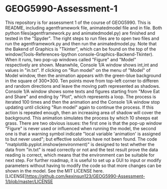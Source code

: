 # GEOG5990-Assessment-1
This repository is for assessment 1 of the course of GEOG5990.
This is README, including agentframework file, animatedmodel file and in file.
Both python files(agentframework.py and animatedmodel.py) are finished and tested in the "Spyder".
The right steps to run files are to open two files and run the agentframework.py and then run the animatedmodel.py.
Note that the Bakend of Graphics is "Tkinter", which can be found on the top of the window(Tools-References-Ipython console-Graphics-Backend-Tkinter).
When it runs, two pop-up windows called "Figure" and "Model" respectively are shown. Meanwhile, Console 1/A window shows <td class="y">int</td>,<td class="x">int</td> and values in "in.txt".
If clicking on "Run model" on the menu of "Model" of Model window, then the animation appears with the green-blue background in the square of 300*300. Ten points move from top-left corner to differen and random directions and leave the moving path represented as shadows.
Console 1/A window shows some texts and figures starting from "Move Eat and Share" and ending by "Plot", which represents a loop.
The process is iterated 100 times and then the animation and the Console 1/A window stop updating until clicking "Run model" again to continue the process. If this action is repeated enough, then an increasing area of shadow will cover the background.
This animation simulates the process by which 10 sheeps eat grass.
There are two obvious issues: the first one is that the pop-up window "Figure" is never used or influenced when running the model, the second one is that a warning symbol indicate "local variable 'animation' is assigned to but never used"; but effective solutions have not been found.
The code "matplotlib.pyplot.imshow(environment)" is designed to test whether the data from "in.txt" is read correctly or not and the test result prove the data reading is correct, which means that the environment can be suitable for next step.
For further roadmap, it is useful to set up a GUI to input or modify parameters without having to modify the code so that more changes can be shown in the model.
See the MIT LICENSE here. [LICENSE]https://github.com/kexinsun123/GEOG5990-Assessment-1/blob/master/LICENSE
